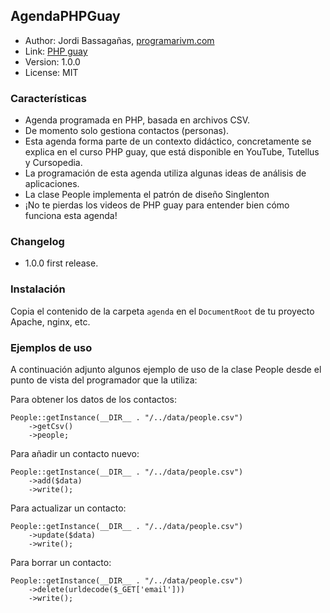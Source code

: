 ## AgendaPHPGuay* Author: Jordi Bassagañas, [programarivm.com](http://programarivm.com)
* Link: [PHP guay](https://www.youtube.com/watch?v=eYoDqz29qSA)
* Version: 1.0.0* License: MIT### Características- Agenda programada en PHP, basada en archivos CSV.- De momento solo gestiona contactos (personas).- Esta agenda forma parte de un contexto didáctico, concretamente se explica en el curso PHP guay, que está disponible en YouTube, Tutellus y Cursopedia.- La programación de esta agenda utiliza algunas ideas de análisis de aplicaciones.- La clase People implementa el patrón de diseño Singlenton- ¡No te pierdas los videos de PHP guay para entender bien cómo funciona esta agenda!### Changelog* 1.0.0 first release.### InstalaciónCopia el contenido de la carpeta `agenda` en el `DocumentRoot` de tu proyecto Apache, nginx, etc.### Ejemplos de uso
A continuación adjunto algunos ejemplo de uso de la clase People desde el punto de vista del programador que la utiliza:
Para obtener los datos de los contactos:	People::getInstance(__DIR__ . "/../data/people.csv")		->getCsv()		->people;Para añadir un contacto nuevo:	People::getInstance(__DIR__ . "/../data/people.csv")		->add($data)        ->write();		Para actualizar un contacto:	People::getInstance(__DIR__ . "/../data/people.csv")		->update($data)		->write();		Para borrar un contacto:	People::getInstance(__DIR__ . "/../data/people.csv")		->delete(urldecode($_GET['email']))		->write();